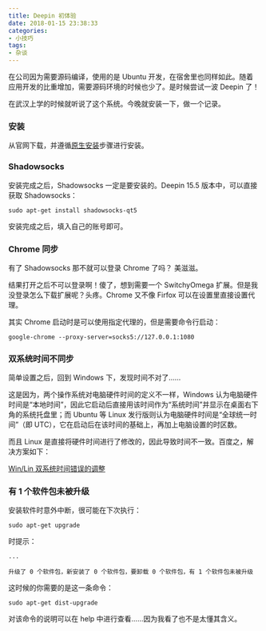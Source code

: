 ```yaml
---
title: Deepin 初体验
date: 2018-01-15 23:38:33
categories:
- 小技巧
tags:
- 杂谈
---
```


在公司因为需要源码编译，使用的是 Ubuntu 开发，在宿舍里也同样如此。随着应用开发的比重增加，需要源码环境的时候也少了。是时候尝试一波 Deepin 了！

在武汉上学的时候就听说了这个系统。今晚就安装一下，做一个记录。

### 安装

从官网下载，并遵循[原生安装](https://wiki.deepin.org/index.php?title=%E5%8E%9F%E7%94%9F%E5%AE%89%E8%A3%85)步骤进行安装。

### Shadowsocks

安装完成之后，Shadowsocks 一定是要安装的。Deepin 15.5 版本中，可以直接获取 Shadowsocks：

```
sudo apt-get install shadowsocks-qt5
```

安装完成之后，填入自己的账号即可。

<!--more-->

### Chrome 同步

有了 Shadowsocks 那不就可以登录 Chrome 了吗？ 美滋滋。

结果打开之后不可以登录啊！傻了，想到需要一个 SwitchyOmega 扩展。但是我没登录怎么下载扩展呢？头疼。Chrome 又不像 Firfox 可以在设置里直接设置代理。

其实 Chrome 启动时是可以使用指定代理的，但是需要命令行启动：

```
google-chrome --proxy-server=socks5://127.0.0.1:1080
```

### 双系统时间不同步

简单设置之后，回到 Windows 下，发现时间不对了……

这是因为，两个操作系统对电脑硬件时间的定义不一样，Windows 认为电脑硬件时间是“本地时间”，因此它启动后直接用该时间作为“系统时间”并显示在桌面右下角的系统托盘里；而 Ubuntu 等 Linux 发行版则认为电脑硬件时间是“全球统一时间”（即 UTC），它在启动后在该时间的基础上，再加上电脑设置的时区数。

而且 Linux 是直接将硬件时间进行了修改的，因此导致时间不一致。百度之，解决方案如下：

[Win/Lin 双系统时间错误的调整](https://jingyan.baidu.com/article/154b46317b25ca28ca8f41e8.html)

### 有 1 个软件包未被升级

安装软件时意外中断，很可能在下次执行：

```
sudo apt-get upgrade
```

时提示：

```
...

升级了 0 个软件包，新安装了 0 个软件包，要卸载 0 个软件包，有 1 个软件包未被升级
```

这时候的你需要的是这一条命令：

```
sudo apt-get dist-upgrade
```

对该命令的说明可以在 help 中进行查看……因为我看了也不是太懂其含义。
